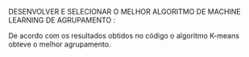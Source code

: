 DESENVOLVER E SELECIONAR O MELHOR ALGORITMO DE MACHINE LEARNING DE AGRUPAMENTO :

De acordo com os resultados obtidos no código o algoritmo K-means obteve o melhor agrupamento.
